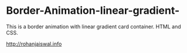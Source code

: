 # Border-Animation-linear-gradient-
This is a border animation with linear gradient card container.
HTML and CSS.

http://rohanjaiswal.info
